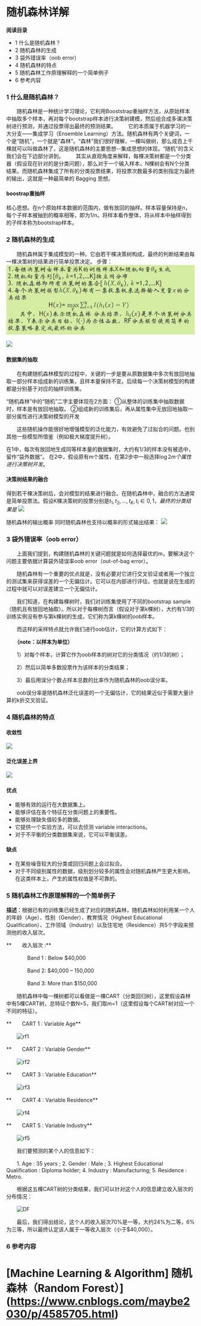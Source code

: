# 随机森林详解
**阅读目录**

*   1 什么是随机森林？
*   2 随机森林的生成
*   3 袋外错误率（oob error）
*   4 随机森林的特点
*   5 随机森林工作原理解释的一个简单例子
*   6 参考内容

### 1 什么是随机森林？

&#8195;&#8195;随机森林是一种统计学习理论，它利用Booststrap重抽样方法，从原始样本中抽取多个样本，再对每个bootstrap样本进行决策树建模，然后组合成多课决策树进行预测，并通过投票得出最终的预测结果。
&#8195;&#8195;它的本质属于机器学习的一大分支——集成学习（Ensemble Learning）方法。随机森林有两个关键词，一个是“随机”，一个就是“森林”。“森林”我们很好理解，一棵叫做树，那么成百上千棵就可以叫做森林了，这是随机森林的主要思想--集成思想的体现。“随机”的含义我们会在下边部分讲到。
&#8195;&#8195;其实从直观角度来解释，每棵决策树都是一个分类器（假设现在针对的是分类问题），那么对于一个输入样本，N棵树会有N个分类结果。而随机森林集成了所有的分类投票结果，将投票次数最多的类别指定为最终的输出，这就是一种最简单的 Bagging 思想。
#### boostrap重抽样
核心思想。在n个原始样本数据的范围内，做有放回的抽样。样本容量保持是n，每个子样本被抽到的概率相等，即为1/n。将样本看作整体，将从样本中抽样得到的子样本称为bootstrap样本。

### 2 随机森林的生成
&#8195;&#8195;随机森林属于集成模型的一种。它由若干棵决策树构成，最终的判断结果由每一棵决策树的结果进行简单投票决定。
步骤：
![image](https://github.com/flysaint/Datawhale-/blob/master/%E9%9A%8F%E6%9C%BA%E6%A3%AE%E6%9E%97%E7%AE%97%E6%B3%95%E6%AD%A5%E9%AA%A4.png)

![](index_files/2e0705b0-9ffc-470a-92cf-a0cbf3852373.jpg)

#### 数据集的抽取

&#8195;&#8195;在构建随机森林模型的过程中，关键的一步是要从原数据集中多次有放回地抽取一部分样本组成新的训练集，且样本量保持不变。后续每一个决策树模型的构建都是分别基于对应的抽样训练集。

“随机森林”中的“随机”二字主要体现在2方面：
①从整体的训练集中抽取数据时，样本是有放回地抽取。
②组成新的训练集后，再从属性集中无放回地抽取一部分属性进行决策树模型的开发

&#8195;&#8195;这些随机操作能很好地增强模型的泛化能力，有效避免了过拟合的问题。也别其他一些模型所借鉴（例如极大梯度提升树）。

在1中，每次有放回地生成同等样本量的数据集时，大约有1/3的样本没有被选中，留作“袋外数据”。
在2中，假设原有m个属性，在第2步中一般选择$\log2 m个属性进行决策树开发。$

#### 决策树结果的融合

得到若干棵决策树后，会对模型的结果进行融合。在随机森林中，融合的方法通常是简单投票法。假设K棵决策树的投票分别是$t_1,  t_2,…,t_K,  t_i∈{0,1}，最终的分类结果是$
![](index_files/ca3204be-0128-4c99-b444-95b04bd75462.png)

随机森林的输出概率
同时随机森林也支持以概率的形式输出结果：
![](index_files/4a2000cf-3e23-466e-bbc9-25868b3ff4c7.png)

### 3 袋外错误率（oob error）

&#8195;&#8195;上面我们提到，构建随机森林的关键问题就是如何选择最优的m，要解决这个问题主要依据计算袋外错误率oob error（out-of-bag error）。

　　随机森林有一个重要的优点就是，没有必要对它进行交叉验证或者用一个独立的测试集来获得误差的一个无偏估计。它可以在内部进行评估，也就是说在生成的过程中就可以对误差建立一个无偏估计。

　　我们知道，在构建每棵树时，我们对训练集使用了不同的bootstrap sample（随机且有放回地抽取）。所以对于每棵树而言（假设对于第k棵树），大约有1/3的训练实例没有参与第k棵树的生成，它们称为第k棵树的oob样本。

　　而这样的采样特点就允许我们进行oob估计，它的计算方式如下：

　　**（note：以样本为单位）**

　　1）对每个样本，计算它作为oob样本的树对它的分类情况（约1/3的树）；

　　2）然后以简单多数投票作为该样本的分类结果；

　　3）最后用误分个数占样本总数的比率作为随机森林的oob误分率。


　　oob误分率是随机森林泛化误差的一个无偏估计，它的结果近似于需要大量计算的k折交叉验证。

### 4 随机森林的特点
#### 收敛性
![](index_files/15bf6ba7-5267-4a22-81fc-96b30447d9e5.png)

#### 泛化误差上界
![](index_files/992386be-e49e-4034-8705-dfbd45b9a8c6.png)

#### 优点
* 能够有效的运行在大数据集上。
* 能够评估在各个特征在分类问题上的重要性。
* 能够处理缺失值较多的数据。
* 它提供一个实验方法，可以去侦测 variable interactions。
* 对于不平衡的分类数据集来说，它可以平衡误差。

#### 缺点
* 在某些噪音较大的分类或回归问题上会过拟合。
* 对于不同级别属性的数据，级别划分较多的属性会对随机森林产生更大影响，在这类样本上，产生的属性权值是不可靠的。


### 5 随机森林工作原理解释的一个简单例子

**描述**：根据已有的训练集已经生成了对应的随机森林，随机森林如何利用某一个人的年龄（Age）、性别（Gender）、教育情况（Highest Educational Qualification）、工作领域（Industry）以及住宅地（Residence）共5个字段来预测他的收入层次。

**　　收入层次 :**

　　　　Band 1 : Below $40,000

　　　　Band 2: $40,000 – 150,000

　　　　Band 3: More than $150,000

　　随机森林中每一棵树都可以看做是一棵CART（分类回归树），这里假设森林中有5棵CART树，总特征个数N=5，我们取m=1（这里假设每个CART树对应一个不同的特征）。

**　　CART 1 : Variable Age**

　　![rf1](http://www.analyticsvidhya.com/blog/wp-content/uploads/2014/06/rf1.png)

**　　CART 2 : Variable Gender**

　　![rf2](http://www.analyticsvidhya.com/blog/wp-content/uploads/2014/06/rf2.png)

**　　CART 3 : Variable Education**

　　![rf3](http://www.analyticsvidhya.com/blog/wp-content/uploads/2014/06/rf3.png)

**　　CART 4 : Variable Residence**

　　![rf4](http://www.analyticsvidhya.com/blog/wp-content/uploads/2014/06/rf4.png)

**　　CART 5 : Variable Industry**

　　![rf5](http://www.analyticsvidhya.com/blog/wp-content/uploads/2014/06/rf5.png)

　　我们要预测的某个人的信息如下：

　　1\. Age : 35 years ; 2\. Gender : Male ; 3\. Highest Educational Qualification : Diploma holder; 4\. Industry : Manufacturing; 5\. Residence : Metro.

　　根据这五棵CART树的分类结果，我们可以针对这个人的信息建立收入层次的分布情况：

　　![DF](http://www.analyticsvidhya.com/blog/wp-content/uploads/2014/06/DF.png)

　　最后，我们得出结论，这个人的收入层次70%是一等，大约24%为二等，6%为三等，所以最终认定该人属于一等收入层次（小于$40,000）。
  
### 6 参考内容
# [Machine Learning & Algorithm] 随机森林（Random Forest）](https://www.cnblogs.com/maybe2030/p/4585705.html)

